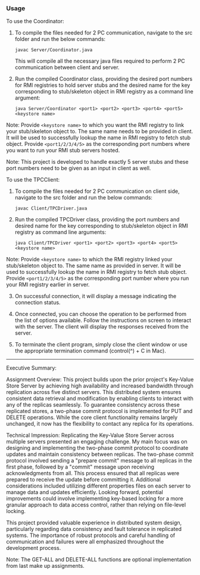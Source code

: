 ### Usage

To use the Coordinator:

1. To compile the files needed for 2 PC communication, navigate to the src folder and run the below commands:

   ```
   javac Server/Coordinator.java
   ```

   This will compile all the necessary java files required to perform 2 PC communication between client and server.

2. Run the compiled Coordinator class, providing the desired port numbers for RMI registries to hold server stubs and the desired name for the key corresponding to stub/skeleton object in RMI registry as a command line argument:

   ```
   java Server/Coordinator <port1> <port2> <port3> <port4> <port5> <keystore name>
   ```


Note: Provide `<keystore name>` to which you want the RMI registry to link your stub/skeleton object to. The same name needs to be provided in client. It will be used to successfully lookup the name in RMI registry to fetch stub object. Provide `<port1/2/3/4/5>` as the corresponding port numbers where you want to run your RMI stub servers hosted.

Note: This project is developed to handle exactly 5 server stubs and these port numbers need to be given as an input in client as well.


To use the TPCClient:

1. To compile the files needed for 2 PC communication on client side, navigate to the src folder and run the below commands:

   ```
   javac Client/TPCDriver.java
   ```

2. Run the compiled TPCDriver class, providing the port numbers and desired name for the key corresponding to stub/skeleton object in RMI registry as command line arguments:

   ```
   java Client/TPCDriver <port1> <port2> <port3> <port4> <port5> <keystore name>
   ```

   
Note: Provide `<keystore name>` to which the RMI registry linked your stub/skeleton object to. The same name as provided in server. It will be used to successfully lookup the name in RMI registry to fetch stub object. Provide `<port1/2/3/4/5>` as the corresponding port number where you run your RMI registry earlier in server.

3. On successful connection, it will display a message indicating the connection status.

4. Once connected, you can choose the operation to be performed from the list of options available. Follow the instructions on screen to interact with the server. The client will display the responses received from the server.

5. To terminate the client program, simply close the client window or use the appropriate termination command (control(^) + C in Mac).

-------

Executive Summary:

Assignment Overview:
This project builds upon the prior project's Key-Value Store Server by achieving high availability and increased bandwidth through replication across five distinct servers. This distributed system ensures consistent data retrieval and modification by enabling clients to interact with any of the replicas seamlessly. To guarantee consistency across these replicated stores, a two-phase commit protocol is implemented for PUT and DELETE operations.  While the core client functionality remains largely unchanged, it now has the flexibility to contact any replica for its operations.

Technical Impression:
Replicating the Key-Value Store Server across multiple servers presented an engaging challenge.  My main focus was on designing and implementing the two-phase commit protocol to coordinate updates and maintain consistency between replicas. The two-phase commit protocol involved sending a "prepare commit" message to all replicas in the first phase, followed by a "commit" message upon receiving acknowledgments from all. This process ensured that all replicas were prepared to receive the update before committing it. Additional considerations included utilizing different properties files on each server to manage data and updates efficiently. Looking forward, potential improvements could involve implementing key-based locking for a more granular approach to data access control, rather than relying on file-level locking.

This project provided valuable experience in distributed system design, particularly regarding data consistency and fault tolerance in replicated systems. The importance of robust protocols and careful handling of communication and failures were all emphasized throughout the development process.

Note: 
The GET-ALL and DELETE-ALL functions are optional implementation from last make up assignments.